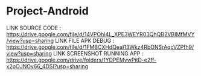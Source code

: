 # Project-Android
LINK SOURCE CODE : https://drive.google.com/file/d/14VPOhl4L_XPE3WEYR03QhQB2VBIMfMVY/view?usp=sharing
LINK FILE APK DEBUG : https://drive.google.com/file/d/1FMBCXHdQeaI13Wkz4RbONSrAqcVZPfh9/view?usp=sharing
LINK SCREENSHOT RUNNING APP : https://drive.google.com/drive/folders/1YDPEMvwPitD-e2ff-x2pOJNOy66_4DSI?usp=sharing
